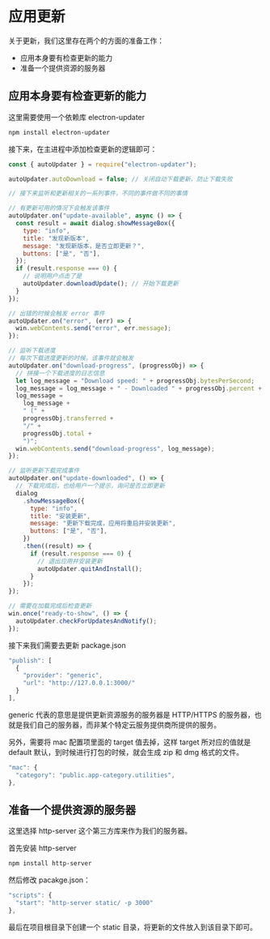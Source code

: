 # 应用更新

关于更新，我们这里存在两个的方面的准备工作：

- 应用本身要有检查更新的能力
- 准备一个提供资源的服务器



## 应用本身要有检查更新的能力

这里需要使用一个依赖库 electron-updater

```bash
npm install electron-updater
```

接下来，在主进程中添加检查更新的逻辑即可：

```js
const { autoUpdater } = require("electron-updater");

autoUpdater.autoDownload = false; // 关闭自动下载更新，防止下载失败

// 接下来监听和更新相关的一系列事件，不同的事件做不同的事情

// 有更新可用的情况下会触发该事件
autoUpdater.on("update-available", async () => {
  const result = await dialog.showMessageBox({
    type: "info",
    title: "发现新版本",
    message: "发现新版本，是否立即更新？",
    buttons: ["是", "否"],
  });
  if (result.response === 0) {
    // 说明用户点击了是
    autoUpdater.downloadUpdate(); // 开始下载更新
  }
});

// 出错的时候会触发 error 事件
autoUpdater.on("error", (err) => {
  win.webContents.send("error", err.message);
});

// 监听下载进度
// 每次下载进度更新的时候，该事件就会触发
autoUpdater.on("download-progress", (progressObj) => {
  // 拼接一个下载进度的日志信息
  let log_message = "Download speed: " + progressObj.bytesPerSecond;
  log_message = log_message + " - Downloaded " + progressObj.percent + "%";
  log_message =
    log_message +
    " (" +
    progressObj.transferred +
    "/" +
    progressObj.total +
    ")";
  win.webContents.send("download-progress", log_message);
});

// 监听更新下载完成事件
autoUpdater.on("update-downloaded", () => {
  // 下载完成后，也给用户一个提示，询问是否立即更新
  dialog
    .showMessageBox({
      type: "info",
      title: "安装更新",
      message: "更新下载完成，应用将重启并安装更新",
      buttons: ["是", "否"],
    })
    .then((result) => {
      if (result.response === 0) {
        // 退出应用并安装更新
        autoUpdater.quitAndInstall();
      }
    });
});

// 需要在加载完成后检查更新
win.once("ready-to-show", () => {
  autoUpdater.checkForUpdatesAndNotify();
});
```

接下来我们需要去更新 package.json

```js
"publish": [
  {
    "provider": "generic",
    "url": "http://127.0.0.1:3000/"
  }
],
```

generic 代表的意思是提供更新资源服务的服务器是 HTTP/HTTPS 的服务器，也就是我们自己的服务器，而非某个特定云服务提供商所提供的服务。

另外，需要将 mac 配置项里面的 target 值去掉，这样 target 所对应的值就是 default 默认，到时候进行打包的时候，就会生成 zip 和 dmg 格式的文件。

```js
"mac": {
  "category": "public.app-category.utilities",
},
```



## 准备一个提供资源的服务器

这里选择 http-server 这个第三方库来作为我们的服务器。

首先安装 http-server

```bash
npm install http-server
```

然后修改 pacakge.json：

```js
"scripts": {
  "start": "http-server static/ -p 3000"
},
```

最后在项目根目录下创建一个 static 目录，将更新的文件放入到该目录下即可。